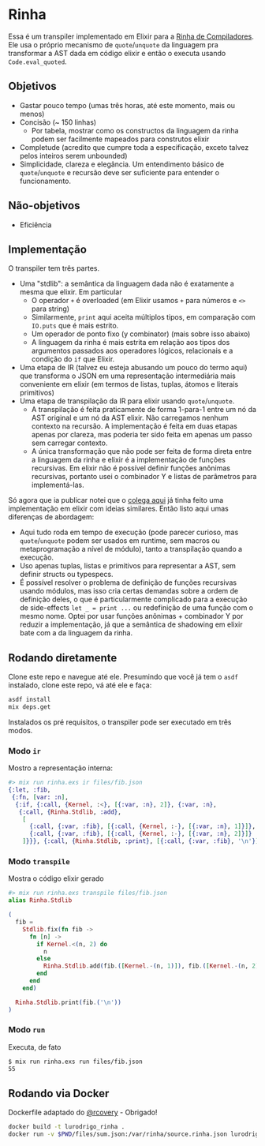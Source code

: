 # Rinha

Essa é um transpiler implementado em Elixir para a [Rinha de Compiladores](https://github.com/aripiprazole/rinha-de-compiler). Ele usa o próprio mecanismo de `quote`/`unquote` da linguagem
pra transformar a AST dada em código elixir e então o executa usando `Code.eval_quoted`.

## Objetivos

- Gastar pouco tempo (umas três horas, até este momento, mais ou menos)
- Concisão (~ 150 linhas)
  - Por tabela, mostrar como os constructos da linguagem da rinha podem ser facilmente mapeados para construtos
    elixir
- Completude (acredito que cumpre toda a especificação, exceto talvez pelos inteiros serem unbounded)
- Simplicidade, clareza e elegância. Um entendimento básico de `quote`/`unquote` e recursão deve ser suficiente
  para entender o funcionamento.

## Não-objetivos

- Eficiência

## Implementação

O transpiler tem três partes.

- Uma "stdlib": a semântica da linguagem dada não é exatamente a mesma que elixir. Em particular
  - O operador `+` é overloaded (em Elixir usamos `+` para números e `<>` para string)
  - Similarmente, `print` aqui aceita múltiplos tipos, em comparação com `IO.puts` que é mais estrito.
  - Um operador de ponto fixo (y combinator) (mais sobre isso abaixo)
  - A linguagem da rinha é mais estrita em relação aos tipos dos argumentos passados aos operadores lógicos, relacionais e a condição do `if` que Elixir.
- Uma etapa de IR (talvez eu esteja abusando um pouco do termo aqui) que transforma o JSON em uma
  representação intermediária mais conveniente em elixir (em termos de listas, tuplas, átomos e literais primitivos)
- Uma etapa de transpilação da IR para elixir usando `quote`/`unquote`.
  - A transpilação é feita praticamente de forma 1-para-1 entre um nó da AST original e um nó da AST elixir. Não carregamos nenhum contexto na recursão. A implementação é feita em duas etapas apenas por clareza, mas poderia ter sido feita em apenas um passo sem carregar contexto.
  - A única transformação que não pode ser feita de forma direta entre a linguagem da rinha e elixir é a implementação de funções recursivas. Em elixir não é possível definir funções anônimas recursivas, portanto usei o combinador Y e listas de parâmetros para implementá-las.

Só agora que ia publicar notei que o [colega aqui](https://github.com/rwillians/rinha-de-compilers--elixir-transcompiler/tree/main) já tinha feito uma implementação em elixir
com ideias similares. Então listo aqui umas diferenças de abordagem:

- Aqui tudo roda em tempo de execução (pode parecer curioso, mas `quote`/`unquote` podem ser usados em runtime, sem macros ou metaprogramação a nível de módulo), tanto a transpilação quando a execução.
- Uso apenas tuplas, listas e primitivos para representar a AST, sem definir structs ou typespecs.
- É possível resolver o problema de definição de funções recursivas usando módulos, mas isso cria certas demandas sobre a ordem de definição deles,
  o que é particularmente complicado para a execução de side-effects `let _ = print ...` ou redefinição de uma
  função com o mesmo nome. Optei por usar funções anônimas + combinador Y por reduzir a implementação, já que a semântica de shadowing em elixir bate com a da linguagem da rinha.

## Rodando diretamente

Clone este repo e navegue até ele. Presumindo que você já tem o `asdf` instalado, clone este repo, vá até ele
e faça:

```bash
asdf install
mix deps.get
```

Instalados os pré requisitos, o transpiler pode ser executado em três modos.

### Modo `ir`

Mostro a representação interna:

```elixir
#> mix run rinha.exs ir files/fib.json
{:let, :fib,
 {:fn, [var: :n],
  {:if, {:call, {Kernel, :<}, [{:var, :n}, 2]}, {:var, :n},
   {:call, {Rinha.Stdlib, :add},
    [
      {:call, {:var, :fib}, [{:call, {Kernel, :-}, [{:var, :n}, 1]}]},
      {:call, {:var, :fib}, [{:call, {Kernel, :-}, [{:var, :n}, 2]}]}
    ]}}}, {:call, {Rinha.Stdlib, :print}, [{:call, {:var, :fib}, '\n'}]}}
```

### Modo `transpile`

Mostra o código elixir gerado

```elixir
#> mix run rinha.exs transpile files/fib.json
alias Rinha.Stdlib

(
  fib =
    Stdlib.fix(fn fib ->
      fn [n] ->
        if Kernel.<(n, 2) do
          n
        else
          Rinha.Stdlib.add(fib.([Kernel.-(n, 1)]), fib.([Kernel.-(n, 2)]))
        end
      end
    end)

  Rinha.Stdlib.print(fib.('\n'))
)

```

### Modo `run`

Executa, de fato

```bash
$ mix run rinha.exs run files/fib.json
55
```

## Rodando via Docker

Dockerfile adaptado do [@rcovery](https://github.com/rcovery/rinha-de-compiler) - Obrigado!

```bash
docker build -t lurodrigo_rinha .
docker run -v $PWD/files/sum.json:/var/rinha/source.rinha.json lurodrigo_rinha
```
